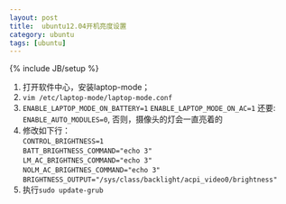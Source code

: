 ```yaml
---
layout: post
title:  ubuntu12.04开机亮度设置
category: ubuntu
tags: [ubuntu]
---
```

{% include JB/setup %}

1. 打开软件中心，安装laptop-mode；
2. `vim /etc/laptop-mode/laptop-mode.conf`
3. `ENABLE_LAPTOP_MODE_ON_BATTERY=1` `ENABLE_LAPTOP_MODE_ON_AC=1`
还要: `ENABLE_AUTO_MODULES=0`,  否则，摄像头的灯会一直亮着的
4. 修改如下行：   
`CONTROL_BRIGHTNESS=1`   
`BATT_BRIGHTNESS_COMMAND="echo 3"`  
`LM_AC_BRIGHTNES_COMMAND="echo 3"`  
`NOLM_AC_BRIGHTNES_COMMAND="echo 3"`  
`BRIGHTNESS_OUTPUT="/sys/class/backlight/acpi_video0/brightness"`  
5. 执行`sudo update-grub`
